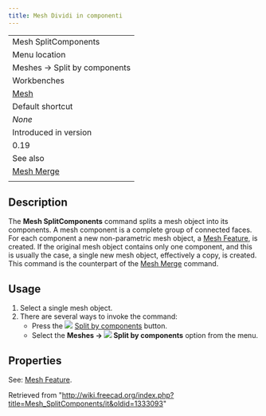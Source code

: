 ```yaml
---
title: Mesh Dividi in componenti
---
```

|  |
| --- |
| Mesh SplitComponents |
| Menu location |
| Meshes → Split by components |
| Workbenches |
| [Mesh](/Mesh_Workbench "Mesh Workbench") |
| Default shortcut |
| *None* |
| Introduced in version |
| 0.19 |
| See also |
| [Mesh Merge](/Mesh_Merge "Mesh Merge") |
|  |

## Description

The **Mesh SplitComponents** command splits a mesh object into its components. A mesh component is a complete group of connected faces. For each component a new non-parametric mesh object, a [Mesh Feature](/Mesh_Feature "Mesh Feature"), is created. If the original mesh object contains only one component, and this is usually the case, a single new mesh object, effectively a copy, is created. This command is the counterpart of the [Mesh Merge](/Mesh_Merge "Mesh Merge") command.

## Usage

1. Select a single mesh object.
2. There are several ways to invoke the command:
   * Press the ![](/images/Mesh_SplitComponents.svg) [Split by components](/Mesh_SplitComponents "Mesh SplitComponents") button.
   * Select the **Meshes → ![](/images/Mesh_SplitComponents.svg) Split by components** option from the menu.

## Properties

See: [Mesh Feature](/Mesh_Feature "Mesh Feature").

Retrieved from "<http://wiki.freecad.org/index.php?title=Mesh_SplitComponents/it&oldid=1333093>"
